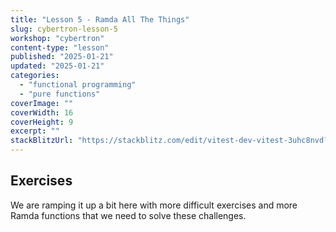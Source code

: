 ```yaml
---
title: "Lesson 5 - Ramda All The Things"
slug: cybertron-lesson-5
workshop: "cybertron"
content-type: "lesson"
published: "2025-01-21"
updated: "2025-01-21"
categories:
  - "functional programming"
  - "pure functions"
coverImage: ""
coverWidth: 16
coverHeight: 9
excerpt: ""
stackBlitzUrl: "https://stackblitz.com/edit/vitest-dev-vitest-3uhc8nvd?embed=1&file=src%2Flevel5.ts&hideExplorer=1&hideNavigation=1&view=editor"
---
```


## Exercises

We are ramping it up a bit here with more difficult exercises and more Ramda functions that we need to solve these challenges.




